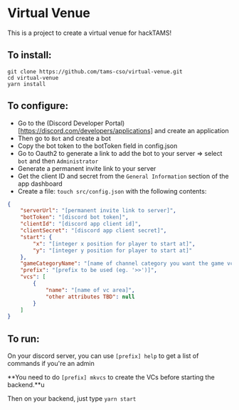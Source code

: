 # Virtual Venue

This is a project to create a virtual venue for hackTAMS!

## To install:

```
git clone https://github.com/tams-cso/virtual-venue.git
cd virtual-venue
yarn install
```

## To configure:

-   Go to the (Discord Developer Portal)[https://discord.com/developers/applications] and create an application
-   Then go to `Bot` and create a bot
-   Copy the bot token to the botToken field in config.json
-   Go to Oauth2 to generate a link to add the bot to your server => select `bot` and then `Administrator`
-   Generate a permanent invite link to your server
-   Get the client ID and secret from the `General Information` section of the app dashboard
-   Create a file: `touch src/config.json` with the following contents:

```json
{
    "serverUrl": "[permanent invite link to server]",
    "botToken": "[discord bot token]",
    "clientId": "[discord app client id]",
    "clientSecret": "[discord app client secret]",
    "start": {
        "x": "[integer x position for player to start at]",
        "y": "[integer y position for player to start at]"
    },
    "gameCategoryName": "[name of channel category you want the game vcs to be in (eg. 'game')]",
    "prefix": "[prefix to be used (eg. '>>')]",
    "vcs": [
        {
            "name": "[name of vc area]",
            "other attributes TBD": null
        }
    ]
}
```

## To run:

On your discord server, you can use `[prefix] help` to get a list of commands if you're an admin

**You need to do `[prefix] mkvcs` to create the VCs before starting the backend.**u

Then on your backend, just type `yarn start`
